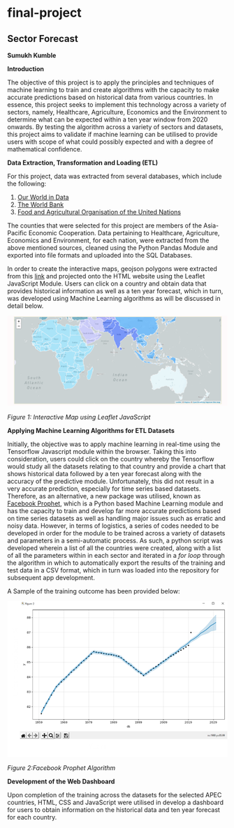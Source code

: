 # final-project

## Sector Forecast

**Sumukh Kumble**



**Introduction**

The objective of this project is to apply the principles and techniques of machine learning to train and create algorithms with the capacity to make accurate predictions based on historical data from various countries. In essence, this project seeks to implement this technology across a variety of sectors, namely, Healthcare, Agriculture, Economics and the Environment to determine what can be expected within a ten year window from 2020 onwards. By testing the algorithm across a variety of sectors and datasets, this project aims to validate if machine learning can be utilised to provide users with scope of what could possibly expected and with a degree of mathematical confidence.

**Data Extraction, Transformation and Loading (ETL)**

For this project, data was extracted from several databases, which include the following:

1. [Our World in Data](https://ourworldindata.org/) 
2. [The World Bank](https://data.worldbank.org/)
3. [Food and Agricultural Organisation of the United Nations](http://www.fao.org/home/en/)

The counties that were selected for this project are members of the Asia-Pacific Economic Cooperation. Data pertaining to Healthcare, Agriculture, Economics and Environment, for each nation, were extracted from the above mentioned sources, cleaned using the Python Pandas Module and exported into file formats and uploaded into the SQL Databases. 

In order to create the interactive maps, geojson polygons were extracted from this [link](https://geojson-maps.ash.ms/) and projected onto the HTML website using the Leaflet JavaScript Module.   Users can click on a country and obtain data that provides historical information as well as a ten year forecast, which in turn, was developed using Machine Learning algorithms as will be discussed in detail below.

![Leaflet Map](https://raw.githubusercontent.com/skumble27/final-project/main/images/LeafletGeojson.gif)

*Figure 1: Interactive Map using Leaflet JavaScript*

**Applying Machine Learning Algorithms for ETL Datasets**

Initially, the objective was to apply machine learning in real-time using the Tensorflow Javascript module within the browser. Taking this into consideration, users could click on the country whereby the Tensorflow would study all the datasets relating to that country and provide a chart that shows historical data followed by a ten year forecast along with the accuracy of the predictive module. Unfortunately, this did not result in a very accurate prediction, especially for time series based datasets. Therefore, as an alternative, a new package was utilised, known as [Facebook Prophet](https://facebook.github.io/prophet/), which is a Python based Machine Learning module and has the  capacity to train and develop far more accurate predictions based on time series datasets as well as handling major issues such as erratic and noisy data. However, in terms of logistics, a series of codes needed to be developed in order for the module to be trained across a variety of datasets and parameters in a semi-automatic process. As such, a python script was developed wherein a list of all the countries were created, along with a list of all the parameters within in each sector and iterated in a *for loop* through the algorithm in which to automatically export the results of the training and test data in a CSV format, which in turn was loaded into the repository for subsequent app development.

A Sample of the training outcome has been provided below:

![Facebook Prophet](https://raw.githubusercontent.com/skumble27/final-project/main/images/pilotstudy.png) 

*Figure 2:Facebook Prophet Algorithm*

**Development of the Web Dashboard**

Upon completion of the training across the datasets for the selected APEC countries, HTML, CSS and JavaScript were utilised in develop a dashboard for users to obtain information on the historical data and ten year forecast for each country. 

